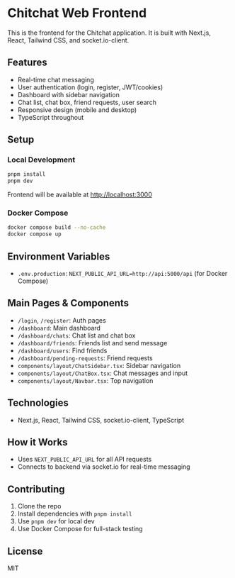 
# Chitchat Web Frontend

This is the frontend for the Chitchat application. It is built with Next.js, React, Tailwind CSS, and socket.io-client.

## Features
- Real-time chat messaging
- User authentication (login, register, JWT/cookies)
- Dashboard with sidebar navigation
- Chat list, chat box, friend requests, user search
- Responsive design (mobile and desktop)
- TypeScript throughout

## Setup

### Local Development
```bash
pnpm install
pnpm dev
```

Frontend will be available at [http://localhost:3000](http://localhost:3000)

### Docker Compose
```bash
docker compose build --no-cache
docker compose up
```

## Environment Variables
- `.env.production`: `NEXT_PUBLIC_API_URL=http://api:5000/api` (for Docker Compose)

## Main Pages & Components
- `/login`, `/register`: Auth pages
- `/dashboard`: Main dashboard
- `/dashboard/chats`: Chat list and chat box
- `/dashboard/friends`: Friends list and send message
- `/dashboard/users`: Find friends
- `/dashboard/pending-requests`: Friend requests
- `components/layout/ChatSidebar.tsx`: Sidebar navigation
- `components/layout/ChatBox.tsx`: Chat messages and input
- `components/layout/Navbar.tsx`: Top navigation

## Technologies
- Next.js, React, Tailwind CSS, socket.io-client, TypeScript

## How it Works
- Uses `NEXT_PUBLIC_API_URL` for all API requests
- Connects to backend via socket.io for real-time messaging

## Contributing
1. Clone the repo
2. Install dependencies with `pnpm install`
3. Use `pnpm dev` for local dev
4. Use Docker Compose for full-stack testing

## License
MIT
